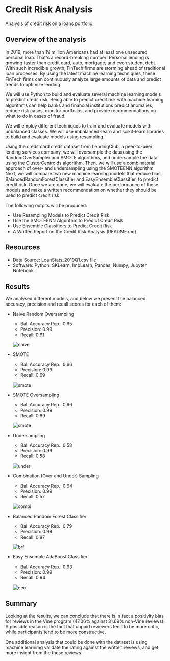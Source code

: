 # Credit Risk Analysis
  Analysis of credit risk on a loans portfolio.
  
## Overview of the analysis
In 2019, more than 19 million Americans had at least one unsecured personal loan. That's a record-breaking number! Personal lending is growing faster than credit card, auto, mortgage, and even student debt. With such incredible growth, FinTech firms are storming ahead of traditional loan processes. By using the latest machine learning techniques, these FinTech firms can continuously analyze large amounts of data and predict trends to optimize lending.

We will use Python to build and evaluate several machine learning models to predict credit risk. Being able to predict credit risk with machine learning algorithms can help banks and financial institutions predict anomalies, reduce risk cases, monitor portfolios, and provide recommendations on what to do in cases of fraud.
  
We will employ different techniques to train and evaluate models with unbalanced classes.  We will use imbalanced-learn and scikit-learn libraries to build and evaluate models using resampling.

Using the credit card credit dataset from LendingClub, a peer-to-peer lending services company, we will oversample the data using the RandomOverSampler and SMOTE algorithms, and undersample the data using the ClusterCentroids algorithm. Then, we will use a combinatorial approach of over- and undersampling using the SMOTEENN algorithm. Next, we will compare two new machine learning models that reduce bias, BalancedRandomForestClassifier and EasyEnsembleClassifier, to predict credit risk. Once we are done, we will evaluate the performance of these models and make a written recommendation on whether they should be used to predict credit risk.

The following outpits will be produced:

- Use Resampling Models to Predict Credit Risk
- Use the SMOTEENN Algorithm to Predict Credit Risk
- Use Ensemble Classifiers to Predict Credit Risk
- A Written Report on the Credit Risk Analysis (README.md)

## Resources
- Data Source: LoanStats_2019Q1.csv file
- Software: Python, SKLearn, ImbLearn, Pandas, Numpy, Jupyter Notebook

## Results
We analysed different models, and below we present the balanced accuracy, precision and recall scores for each of them:

- Naive Random Oversampling
  - Bal. Accuracy Rep.: 0.65
  - Precision:          0.99
  - Recall:             0.61

   ![naive](/naive.png)
  
- SMOTE
  - Bal. Accuracy Rep.: 0.66
  - Precision:          0.99
  - Recall:             0.69

   ![smote](/smote.png)

- SMOTE Oversampling
  - Bal. Accuracy Rep.: 0.66
  - Precision:          0.99
  - Recall:             0.69

   ![smote](/smote.png)

- Undersampling
  - Bal. Accuracy Rep.: 0.58
  - Precision:          0.99
  - Recall:             0.58

   ![under](/under.png)
   
- Combination (Over and Under) Sampling
  - Bal. Accuracy Rep.: 0.64
  - Precision:          0.99
  - Recall:             0.57

   ![combi](/combi.png)   
   
- Balanced Random Forest Classifier
  - Bal. Accuracy Rep.: 0.79
  - Precision:          0.99
  - Recall:             0.87

   ![brf](/brf.png)   

- Easy Ensemble AdaBoost Classifier
  - Bal. Accuracy Rep.: 0.93
  - Precision:          0.99
  - Recall:             0.94

   ![eec](/eec.png)   
  
## Summary

Looking at the results, we can conclude that there is in fact a positivity bias for reviews in the Vine program (47.06% against 31.69% non-Vine reviews).  A possible reason is the fact that unpaid reviewers tend to be more critic, while participants tend to be more constructive.

One additional analysis that could be done with the dataset is using machine learnimg validate the rating against the written reviews, and get more insight from the these reviews.
